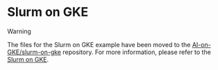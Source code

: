 # Slurm on GKE

>[!WARNING]
>The files for the Slurm on GKE example have been moved to the [AI-on-GKE/slurm-on-gke](https://github.com/ai-on-gke/slurm-on-gke) repository. For more information, please refer to the [Slurm on GKE](https://gke-ai-labs.dev/docs/blueprints/slurm-on-gke/).